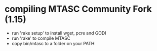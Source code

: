 # compiling MTASC Community Fork (1.15)

- run 'rake setup' to install wget, pcre and GODI
- run 'rake' to compile MTASC
- copy bin/mtasc to a folder on your PATH